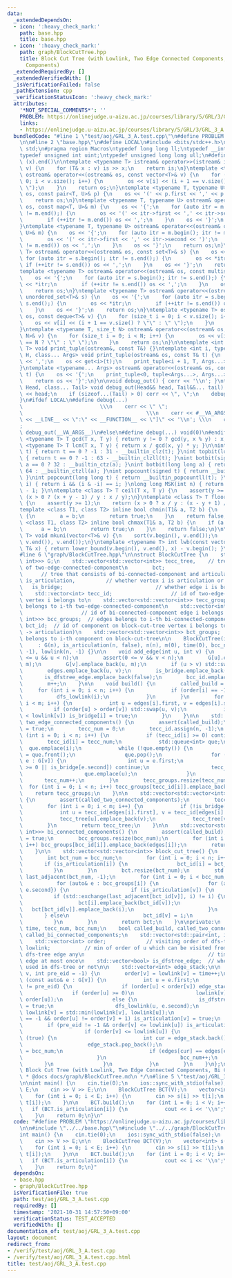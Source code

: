 ```yaml
---
data:
  _extendedDependsOn:
  - icon: ':heavy_check_mark:'
    path: base.hpp
    title: base.hpp
  - icon: ':heavy_check_mark:'
    path: graph/BlockCutTree.hpp
    title: Block Cut Tree (with Lowlink, Two Edge Connected Components, Bi Connected
      Components)
  _extendedRequiredBy: []
  _extendedVerifiedWith: []
  _isVerificationFailed: false
  _pathExtension: cpp
  _verificationStatusIcon: ':heavy_check_mark:'
  attributes:
    '*NOT_SPECIAL_COMMENTS*': ''
    PROBLEM: https://onlinejudge.u-aizu.ac.jp/courses/library/5/GRL/3/GRL_3_A
    links:
    - https://onlinejudge.u-aizu.ac.jp/courses/library/5/GRL/3/GRL_3_A
  bundledCode: "#line 1 \"test/aoj/GRL_3_A.test.cpp\"\n#define PROBLEM \"https://onlinejudge.u-aizu.ac.jp/courses/library/5/GRL/3/GRL_3_A\"\
    \n\n#line 2 \"base.hpp\"\n#define LOCAL\n#include <bits/stdc++.h>\nusing namespace\
    \ std;\n#pragma region Macros\ntypedef long long ll;\ntypedef __int128_t i128;\n\
    typedef unsigned int uint;\ntypedef unsigned long long ull;\n#define ALL(x) (x).begin(),\
    \ (x).end()\n\ntemplate <typename T> istream& operator>>(istream& is, vector<T>&\
    \ v) {\n    for (T& x : v) is >> x;\n    return is;\n}\ntemplate <typename T>\
    \ ostream& operator<<(ostream& os, const vector<T>& v) {\n    for (size_t i =\
    \ 0; i < v.size(); i++) {\n        os << v[i] << (i + 1 == v.size() ? \"\" : \"\
    \ \");\n    }\n    return os;\n}\ntemplate <typename T, typename U> ostream& operator<<(ostream&\
    \ os, const pair<T, U>& p) {\n    os << '(' << p.first << ',' << p.second << ')';\n\
    \    return os;\n}\ntemplate <typename T, typename U> ostream& operator<<(ostream&\
    \ os, const map<T, U>& m) {\n    os << '{';\n    for (auto itr = m.begin(); itr\
    \ != m.end();) {\n        os << '(' << itr->first << ',' << itr->second << ')';\n\
    \        if (++itr != m.end()) os << ',';\n    }\n    os << '}';\n    return os;\n\
    }\ntemplate <typename T, typename U> ostream& operator<<(ostream& os, const unordered_map<T,\
    \ U>& m) {\n    os << '{';\n    for (auto itr = m.begin(); itr != m.end();) {\n\
    \        os << '(' << itr->first << ',' << itr->second << ')';\n        if (++itr\
    \ != m.end()) os << ',';\n    }\n    os << '}';\n    return os;\n}\ntemplate <typename\
    \ T> ostream& operator<<(ostream& os, const set<T>& s) {\n    os << '{';\n   \
    \ for (auto itr = s.begin(); itr != s.end();) {\n        os << *itr;\n       \
    \ if (++itr != s.end()) os << ',';\n    }\n    os << '}';\n    return os;\n}\n\
    template <typename T> ostream& operator<<(ostream& os, const multiset<T>& s) {\n\
    \    os << '{';\n    for (auto itr = s.begin(); itr != s.end();) {\n        os\
    \ << *itr;\n        if (++itr != s.end()) os << ',';\n    }\n    os << '}';\n\
    \    return os;\n}\ntemplate <typename T> ostream& operator<<(ostream& os, const\
    \ unordered_set<T>& s) {\n    os << '{';\n    for (auto itr = s.begin(); itr !=\
    \ s.end();) {\n        os << *itr;\n        if (++itr != s.end()) os << ',';\n\
    \    }\n    os << '}';\n    return os;\n}\ntemplate <typename T> ostream& operator<<(ostream&\
    \ os, const deque<T>& v) {\n    for (size_t i = 0; i < v.size(); i++) {\n    \
    \    os << v[i] << (i + 1 == v.size() ? \"\" : \" \");\n    }\n    return os;\n\
    }\ntemplate <typename T, size_t N> ostream& operator<<(ostream& os, const array<T,\
    \ N>& v) {\n    for (size_t i = 0; i < N; i++) {\n        os << v[i] << (i + 1\
    \ == N ? \"\" : \" \");\n    }\n    return os;\n}\n\ntemplate <int i, typename\
    \ T> void print_tuple(ostream&, const T&) {}\ntemplate <int i, typename T, typename\
    \ H, class... Args> void print_tuple(ostream& os, const T& t) {\n    if (i) os\
    \ << ',';\n    os << get<i>(t);\n    print_tuple<i + 1, T, Args...>(os, t);\n\
    }\ntemplate <typename... Args> ostream& operator<<(ostream& os, const tuple<Args...>&\
    \ t) {\n    os << '{';\n    print_tuple<0, tuple<Args...>, Args...>(os, t);\n\
    \    return os << '}';\n}\n\nvoid debug_out() { cerr << '\\n'; }\ntemplate <class\
    \ Head, class... Tail> void debug_out(Head&& head, Tail&&... tail) {\n    cerr\
    \ << head;\n    if (sizeof...(Tail) > 0) cerr << \", \";\n    debug_out(move(tail)...);\n\
    }\n#ifdef LOCAL\n#define debug(...)                                          \
    \                         \\\n    cerr << \" \";                             \
    \                                        \\\n    cerr << #__VA_ARGS__ << \" :[\"\
    \ << __LINE__ << \":\" << __FUNCTION__ << \"]\" << '\\n'; \\\n    cerr << \" \"\
    ;                                                                     \\\n   \
    \ debug_out(__VA_ARGS__)\n#else\n#define debug(...) void(0)\n#endif\n\ntemplate\
    \ <typename T> T gcd(T x, T y) { return y != 0 ? gcd(y, x % y) : x; }\ntemplate\
    \ <typename T> T lcm(T x, T y) { return x / gcd(x, y) * y; }\n\nint topbit(signed\
    \ t) { return t == 0 ? -1 : 31 - __builtin_clz(t); }\nint topbit(long long t)\
    \ { return t == 0 ? -1 : 63 - __builtin_clzll(t); }\nint botbit(signed a) { return\
    \ a == 0 ? 32 : __builtin_ctz(a); }\nint botbit(long long a) { return a == 0 ?\
    \ 64 : __builtin_ctzll(a); }\nint popcount(signed t) { return __builtin_popcount(t);\
    \ }\nint popcount(long long t) { return __builtin_popcountll(t); }\nbool ispow2(int\
    \ i) { return i && (i & -i) == i; }\nlong long MSK(int n) { return (1LL << n)\
    \ - 1; }\n\ntemplate <class T> T ceil(T x, T y) {\n    assert(y >= 1);\n    return\
    \ (x > 0 ? (x + y - 1) / y : x / y);\n}\ntemplate <class T> T floor(T x, T y)\
    \ {\n    assert(y >= 1);\n    return (x > 0 ? x / y : (x - y + 1) / y);\n}\n\n\
    template <class T1, class T2> inline bool chmin(T1& a, T2 b) {\n    if (a > b)\
    \ {\n        a = b;\n        return true;\n    }\n    return false;\n}\ntemplate\
    \ <class T1, class T2> inline bool chmax(T1& a, T2 b) {\n    if (a < b) {\n  \
    \      a = b;\n        return true;\n    }\n    return false;\n}\n\ntemplate <typename\
    \ T> void mkuni(vector<T>& v) {\n    sort(v.begin(), v.end());\n    v.erase(unique(v.begin(),\
    \ v.end()), v.end());\n}\ntemplate <typename T> int lwb(const vector<T>& v, const\
    \ T& x) { return lower_bound(v.begin(), v.end(), x) - v.begin(); }\n#pragma endregion\n\
    #line 6 \"graph/BlockCutTree.hpp\"\n\nstruct BlockCutTree {\n    std::vector<std::vector<std::pair<int,\
    \ int>>> G;\n    std::vector<std::vector<int>> tecc_tree,    // tree that consists\
    \ of two-edge-connected-component\n        bct;                              \
    \      // tree that consists of bi-connected-component and articulation\n    std::vector<bool>\
    \ is_articulation,          // whether vertex i is articulation or not\n     \
    \   is_bridge;                              // whether edge i is bridge or not\n\
    \    std::vector<int> tecc_id;                   // id of two-edge-connected-component\
    \ vertex i belongs to\n    std::vector<std::vector<int>> tecc_groups;  // vertices\
    \ belongs to i-th two-edge-connected-component\n    std::vector<int> bcc_id; \
    \                   // id of bi-connected-component edge i belongs to\n    std::vector<std::vector<std::pair<int,\
    \ int>>> bcc_groups;  // edges belongs to i-th bi-connected-component\n    std::vector<int>\
    \ bct_id;  // id of component on block-cut-tree vertex i belongs to (order : bcc\
    \ -> articulation)\n    std::vector<std::vector<int>> bct_groups;  // vertices\
    \ belongs to i-th component on block-cut-tree\n\n    BlockCutTree(int n)\n   \
    \     : G(n), is_articulation(n, false), n(n), m(0), time(0), bcc_num(0), order(n,\
    \ -1), lowlink(n, -1) {}\n\n    void add_edge(int u, int v) {\n        assert(0\
    \ <= u && u < n);\n        assert(0 <= v && v < n);\n        G[u].emplace_back(v,\
    \ m);\n        G[v].emplace_back(u, m);\n        if (u > v) std::swap(u, v);\n\
    \        edges.emplace_back(u, v);\n        is_bridge.emplace_back(false);\n \
    \       is_dfstree_edge.emplace_back(false);\n        bcc_id.emplace_back(-1);\n\
    \        m++;\n    }\n\n    void build() {\n        called_build = true;\n   \
    \     for (int i = 0; i < n; i++) {\n            if (order[i] == -1) {\n     \
    \           dfs_lowlink(i);\n            }\n        }\n        for (int i = 0;\
    \ i < m; i++) {\n            int u = edges[i].first, v = edges[i].second;\n  \
    \          if (order[u] > order[v]) std::swap(u, v);\n            if (order[u]\
    \ < lowlink[v]) is_bridge[i] = true;\n        }\n    }\n\n    std::vector<std::vector<int>>\
    \ two_edge_connected_components() {\n        assert(called_build);\n        called_two_connected_components\
    \ = true;\n        tecc_num = 0;\n        tecc_id.assign(n, -1);\n        for\
    \ (int i = 0; i < n; i++) {\n            if (tecc_id[i] >= 0) continue;\n    \
    \        tecc_id[i] = tecc_num;\n            std::queue<int> que;\n          \
    \  que.emplace(i);\n            while (!que.empty()) {\n                int v\
    \ = que.front();\n                que.pop();\n                for (const auto&\
    \ e : G[v]) {\n                    int u = e.first;\n                    if (tecc_id[u]\
    \ >= 0 || is_bridge[e.second]) continue;\n                    tecc_id[u] = tecc_num;\n\
    \                    que.emplace(u);\n                }\n            }\n     \
    \       tecc_num++;\n        }\n        tecc_groups.resize(tecc_num);\n      \
    \  for (int i = 0; i < n; i++) tecc_groups[tecc_id[i]].emplace_back(i);\n    \
    \    return tecc_groups;\n    }\n\n    std::vector<std::vector<int>> tecc_make_tree()\
    \ {\n        assert(called_two_connected_components);\n        tecc_tree.resize(tecc_num);\n\
    \        for (int i = 0; i < m; i++) {\n            if (!is_bridge[i]) continue;\n\
    \            int u = tecc_id[edges[i].first], v = tecc_id[edges[i].second];\n\
    \            tecc_tree[u].emplace_back(v);\n            tecc_tree[v].emplace_back(u);\n\
    \        }\n        return tecc_tree;\n    }\n\n    std::vector<std::vector<std::pair<int,\
    \ int>>> bi_connected_components() {\n        assert(called_build);\n        called_bi_connected_components\
    \ = true;\n        bcc_groups.resize(bcc_num);\n        for (int i = 0; i < m;\
    \ i++) bcc_groups[bcc_id[i]].emplace_back(edges[i]);\n        return bcc_groups;\n\
    \    }\n\n    std::vector<std::vector<int>> block_cut_tree() {\n        assert(called_bi_connected_components);\n\
    \        int bct_num = bcc_num;\n        for (int i = 0; i < n; i++) {\n     \
    \       if (is_articulation[i]) {\n                bct_id[i] = bct_num++;\n  \
    \          }\n        }\n        bct.resize(bct_num);\n        std::vector<int>\
    \ last_adjacent(bct_num, -1);\n        for (int i = 0; i < bcc_num; i++) {\n \
    \           for (auto& e : bcc_groups[i]) {\n                for (auto& v : {e.first,\
    \ e.second}) {\n                    if (is_articulation[v]) {\n              \
    \          if (std::exchange(last_adjacent[bct_id[v]], i) != i) {\n          \
    \                  bct[i].emplace_back(bct_id[v]);\n                         \
    \   bct[bct_id[v]].emplace_back(i);\n                        }\n             \
    \       } else\n                        bct_id[v] = i;\n                }\n  \
    \          }\n        }\n        return bct;\n    }\n\nprivate:\n    int n, m,\
    \ time, tecc_num, bcc_num;\n    bool called_build, called_two_connected_components,\
    \ called_bi_connected_components;\n    std::vector<std::pair<int, int>> edges;\n\
    \    std::vector<int> order;             // visiting order of dfs-tree\n    std::vector<int>\
    \ lowlink;           // min of order of u which can be visited from v by using\
    \ dfs-tree edge any\n                                        // times and back\
    \ edge at most once\n    std::vector<bool> is_dfstree_edge;  // whether edge is\
    \ used in dfs-tree or not\n\n    std::vector<int> edge_stack;\n\n    void dfs_lowlink(int\
    \ v, int pre_eid = -1) {\n        order[v] = lowlink[v] = time++;\n        for\
    \ (const auto& e : G[v]) {\n            int u = e.first;\n            if (e.second\
    \ != pre_eid) {\n                if (order[u] < order[v]) edge_stack.emplace_back(e.second);\n\
    \                if (order[u] >= 0)\n                    lowlink[v] = std::min(lowlink[v],\
    \ order[u]);\n                else {\n                    is_dfstree_edge[e.second]\
    \ = true;\n                    dfs_lowlink(u, e.second);\n                   \
    \ lowlink[v] = std::min(lowlink[v], lowlink[u]);\n                    if (pre_eid\
    \ == -1 && order[u] != order[v] + 1) is_articulation[v] = true;\n            \
    \        if (pre_eid != -1 && order[v] <= lowlink[u]) is_articulation[v] = true;\n\
    \                    if (order[v] <= lowlink[u]) {\n                        while\
    \ (true) {\n                            int cur = edge_stack.back();\n       \
    \                     edge_stack.pop_back();\n                            bcc_id[cur]\
    \ = bcc_num;\n                            if (edges[cur] == edges[e.second]) break;\n\
    \                        }\n                        bcc_num++;\n             \
    \       }\n                }\n            }\n        }\n    }\n};\n\n/**\n * @brief\
    \ Block Cut Tree (with Lowlink, Two Edge Connected Components, Bi Connected Components)\n\
    \ * @docs docs/graph/BlockCutTree.md\n */\n#line 5 \"test/aoj/GRL_3_A.test.cpp\"\
    \n\nint main() {\n    cin.tie(0);\n    ios::sync_with_stdio(false);\n    int V,\
    \ E;\n    cin >> V >> E;\n\n    BlockCutTree BCT(V);\n    vector<int> s(E), t(E);\n\
    \    for (int i = 0; i < E; i++) {\n        cin >> s[i] >> t[i];\n        BCT.add_edge(s[i],\
    \ t[i]);\n    }\n\n    BCT.build();\n    for (int i = 0; i < V; i++) {\n     \
    \   if (BCT.is_articulation[i]) {\n            cout << i << '\\n';\n        }\n\
    \    }\n    return 0;\n}\n"
  code: "#define PROBLEM \"https://onlinejudge.u-aizu.ac.jp/courses/library/5/GRL/3/GRL_3_A\"\
    \n\n#include \"../../base.hpp\"\n#include \"../../graph/BlockCutTree.hpp\"\n\n\
    int main() {\n    cin.tie(0);\n    ios::sync_with_stdio(false);\n    int V, E;\n\
    \    cin >> V >> E;\n\n    BlockCutTree BCT(V);\n    vector<int> s(E), t(E);\n\
    \    for (int i = 0; i < E; i++) {\n        cin >> s[i] >> t[i];\n        BCT.add_edge(s[i],\
    \ t[i]);\n    }\n\n    BCT.build();\n    for (int i = 0; i < V; i++) {\n     \
    \   if (BCT.is_articulation[i]) {\n            cout << i << '\\n';\n        }\n\
    \    }\n    return 0;\n}"
  dependsOn:
  - base.hpp
  - graph/BlockCutTree.hpp
  isVerificationFile: true
  path: test/aoj/GRL_3_A.test.cpp
  requiredBy: []
  timestamp: '2021-10-31 14:57:50+09:00'
  verificationStatus: TEST_ACCEPTED
  verifiedWith: []
documentation_of: test/aoj/GRL_3_A.test.cpp
layout: document
redirect_from:
- /verify/test/aoj/GRL_3_A.test.cpp
- /verify/test/aoj/GRL_3_A.test.cpp.html
title: test/aoj/GRL_3_A.test.cpp
---
```


